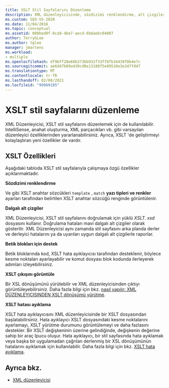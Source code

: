 ```yaml
---
title: XSLT Stil Sayfalarını Düzenleme
description: XML düzenleyicisinde, sözdizimi renklendirme, alt çizgiler ve XSLT hata ayıklayıcısını düzenleyiciden başlatma dahil olmak üzere XSLT stil sayfalarını düzenleme özellikleri hakkında bilgi edinin.
ms.custom: SEO-VS-2020
ms.date: 11/04/2016
ms.topic: conceptual
ms.assetid: 080bed0f-0ca9-4be7-aecd-6bdaebc04007
author: TerryGLee
ms.author: tglee
manager: jmartens
ms.workload:
- multiple
ms.openlocfilehash: df9bff28e68b373bb932f33ff8fb34439f0b4e7c
ms.sourcegitcommit: ae6d47b09a439cd0e13180f5e89510e3e347fd47
ms.translationtype: MT
ms.contentlocale: tr-TR
ms.lasthandoff: 02/08/2021
ms.locfileid: "99969105"
---
```

# <a name="edit-xslt-style-sheets"></a>XSLT stil sayfalarını düzenleme

XML Düzenleyicisi, XSLT stil sayfalarını düzenlemek için de kullanılabilir. IntelliSense, anahat oluşturma, XML parçacıkları vb. gibi varsayılan düzenleyici özelliklerinden yararlanabilirsiniz. Ayrıca, XSLT 'de geliştirmeyi kolaylaştıran yeni özellikler de vardır.

## <a name="xslt-features"></a>XSLT Özellikleri

Aşağıdaki tabloda XSLT stil sayfalarıyla çalışmaya özgü özellikler açıklanmaktadır.

**Sözdizimi renklendirme**

Ve gibi XSLT anahtar sözcükleri `template` , `match` **yazı tipleri ve renkler** ayarları tarafından belirtilen XSLT anahtar sözcüğü renginde görüntülenir.

**Dalgalı alt çizgiler**

XML Düzenleyicisi, XSLT stil sayfalarını doğrulamak için yüklü *XSLT. xsd* dosyasını kullanır. Doğrulama hataları mavi dalgalı alt çizgiler olarak gösterilir. XML Düzenleyicisi aynı zamanda stil sayfasını arka planda derler ve derleyici hatalarını ya da uyarıları uygun dalgalı alt çizgilerle raporlar.

**Betik blokları için destek**

Betik bloklarında kod, XSLT hata ayıklayıcısı tarafından desteklenir, böylece kesme noktaları ayarlayabilir ve komut dosyası blok kodunda ilerleyerek adımları izleyebilirsiniz.

**XSLT çıkışını görüntüle**

Bir XSL dönüşümünü yürütebilir ve XML düzenleyicisinden çıktıyı görüntüleyebilirsiniz. Daha fazla bilgi için bkz. [nasıl yapılır: XML DÜZENLEYICISINDEN XSLT dönüşümü yürütme](../xml-tools/how-to-execute-an-xslt-transformation-from-the-xml-editor.md).

**XSLT hatası ayıklama**

XSLT hata ayıklayıcısını XML düzenleyicisinde bir XSLT dosyasından başlatabilirsiniz. Hata ayıklayıcı XSLT dosyasındaki kesme noktalarını ayarlamayı, XSLT yürütme durumunu görüntülemeyi ve daha fazlasını destekler. Bir XSLT değişkeninin üzerine gelindiğinde, değişkenin değerine sahip bir araç Ipucu oluşur. Hata ayıklayıcı, bir stil sayfasında hata ayıklamak veya başka bir uygulamadan çağrılan derlenmiş bir XSL dönüşümünün hatalarını ayıklamak için kullanılabilir. Daha fazla bilgi için bkz. [XSLT hata ayıklama](../xml-tools/debugging-xslt.md).

## <a name="see-also"></a>Ayrıca bkz.

- [XML düzenleyicisi](../xml-tools/xml-editor.md)
